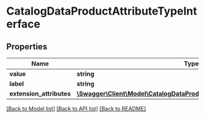 # CatalogDataProductAttributeTypeInterface

## Properties
Name | Type | Description | Notes
------------ | ------------- | ------------- | -------------
**value** | **string** | Value | 
**label** | **string** | Type label | 
**extension_attributes** | [**\Swagger\Client\Model\CatalogDataProductAttributeTypeExtensionInterface**](CatalogDataProductAttributeTypeExtensionInterface.md) |  | [optional] 

[[Back to Model list]](../README.md#documentation-for-models) [[Back to API list]](../README.md#documentation-for-api-endpoints) [[Back to README]](../README.md)


